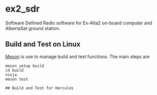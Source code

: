 # ex2_sdr
Software Defined Radio software for Ex-Alta2 on-board computer and AlbertaSat ground station.

## Build and Test on Linux

[Meson](https://mesonbuild.com/index.html) is use to manage build and test functions. The main steps are

```
meson setup build
cd build
ninja
meson test
    
## Build and Test for Hercules
